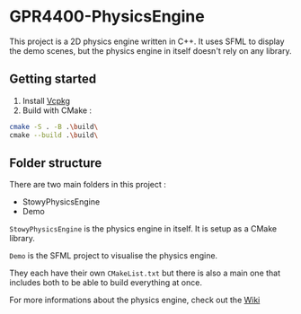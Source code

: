 #  GPR4400-PhysicsEngine

This project is a 2D physics engine written in C++.
It uses SFML to display the demo scenes, but the physics engine in itself doesn't rely on any library.

## Getting started

1. Install [Vcpkg](https://vcpkg.io/)
2. Build with CMake :

```bash
cmake -S . -B .\build\
cmake --build .\build\
```

## Folder structure

There are two main folders in this project : 

- StowyPhysicsEngine
- Demo

`StowyPhysicsEngine` is the physics engine in itself.
It is setup as a CMake library.

`Demo` is the SFML project to visualise the physics engine.

They each have their own `CMakeList.txt` but there is
also a main one that includes both to be able to build
everything at once.

For more informations about the physics engine, check out the [Wiki](https://github.com/St0wy/GPR4400-PhysicsEngine/wiki)